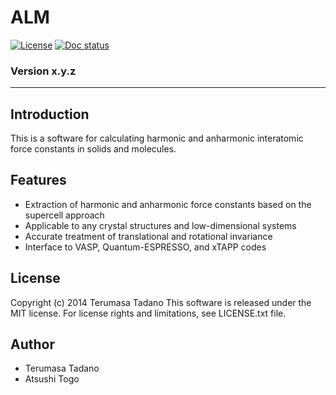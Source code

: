 # ALM

[![License][license-image]][license-url]
[![Doc status][docs-image]][docs-url]

### Version x.y.z

- - -

## Introduction 

This is a software for calculating harmonic and anharmonic interatomic force constants in solids and molecules.

## Features

* Extraction of harmonic and anharmonic force constants based on the supercell approach
* Applicable to any crystal structures and low-dimensional systems
* Accurate treatment of translational and rotational invariance
* Interface to VASP, Quantum-ESPRESSO, and xTAPP codes

## License
Copyright (c) 2014 Terumasa Tadano
This software is released under the MIT license. 
For license rights and limitations, see LICENSE.txt file.

## Author
* Terumasa Tadano
* Atsushi Togo


[license-image]: https://img.shields.io/github/license/ttadano/ALM.svg
[license-url]:  https://github.com/ttadano/ALM/blob/develop/LICENSE.txt

[docs-image]:  https://readthedocs.org/projects/alm/badge/?version=develop
[docs-url]: https://alm.readthedocs.io/en/develop/?badge=develop
